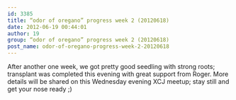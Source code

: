 ```yaml
---
id: 3385
title: “odor of oregano” progress week 2 (20120618)
date: 2012-06-19 00:44:01
author: 19
group: “odor of oregano” progress week 2 (20120618)
post_name: odor-of-oregano-progress-week-2-20120618
---
```


After another one week, we got pretty good seedling with strong roots; transplant was completed this evening with great support from Roger. More details will be shared on this Wednesday evening XCJ meetup; stay still and get your nose ready ;)